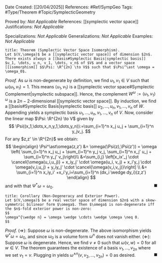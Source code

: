 <div class="topSpace"></div>

Date Created: [[20/04/2025]]
References: #Ref/SympGeo 
Tags: #Type/Theorem #Topic/SymplecticGeometry 

Proved by: <i>Not Applicable</i>
References: [[symplectic vector space]]
Justifications: <i>Not Applicable</i>

Specializations: <i>Not Applicable</i>
Generalizations: <i>Not Applicable</i>
Examples: <i>Not Applicable</i>

``` ad-Theorem
title: Theorem (Symplectic Vector Space Isomorphism).
Let $(V,\omega)$ be a [[symplectic vector space]] of dimension $2n$. There exists always a [[basis#Symplectic Basis|symplectic basis]] $u_1, \dots, u_n, v_1, \dots, v_n$ of $V$ and a vector space [[isomorphism]] $$\Psi: \R^{2n} \to V$$ such that $\Psi^\ast \omega = \omega_0$.

```
*Proof.*
As $\omega$ is non-degenerate by definition, we find $u_1,v_1 \in V$ such that $\omega(u_1,v_1)=1$. This means $\langle u_1, v_1 \rangle$ is a [[symplectic vector space#Symplectic Complement|symplectic subspace]]. Hence, the complement $W^\omega := \langle u_1, v_1 \rangle^\omega$ is a $2n-2$-dimensional [[symplectic vector space]]. By induction, we find a [[basis#Symplectic Basis|symplectic basis]] $u_2, \dots, u_n,v_1, \dots, v_n$ of $W$. Appending yields a symplectic basis $u_1, \dots, u_n,v_1, \dots, v_n$ of $V$. Now, consider the linear map $\Psi: \R^{2n} \to V$ given by
$$
\Psi((x_1,\dots,x_n,y_1,\dots,y_n)):=\sum_{i=1}^n x_j u_j + \sum_{i=1}^n y_jv_j.
$$
For any $z,z' \in \R^{2n}$ we obtain:
$$
\begin{align}
\Psi^\ast\omega(z,z') &= \omega(\Psi(z),\Psi(z')) = \omega \left( \sum_{i=1}^n x_j u_j + \sum_{i=1}^n y_j v_j, \sum_{i=1}^n x_j' u_j + \sum_{i=1}^n y_j' v_j\right)\\
&=\sum_{i,j} \left[x_ix'_j \cdot \cancel{\omega(u_i,u_j)} + x_iy_j' \cdot \omega(u_i, v_j) + x_i'y_j \cdot \omega(v_i,u_j) + y_iy_j' \cdot \cancel{\omega(v_i,v_j)}\right]  \\
&= \sum_{i=1}^n x_iy_i' +x_i'y_i=\sum_{i=1}^n (dx_i \wedge dy_i)(z,z')
\end{align}
$$
and with that $\Psi^\ast \omega = \omega_0$.
<span style="float:right;">$\blacksquare$</span>

``` ad-Proposition
title: Corollary (Non-Degeneracy and Exterior Power).
Let $(V,\omega)$ be a real vector space of dimension $2n$ with a skew-symmetric bilinear form $\omega$. Then $\omega$ is non-degenerate iff the $n$-fold exterior power is non-zero:
$$
\omega^{\wedge n} = \omega \wedge \cdots \wedge \omega \neq 0.
$$
```
*Proof.*
$(\Rightarrow):$ Suppose $\omega$ is non-degenerate. The above isomorphism yields $\Psi^\ast \omega = \omega_0$, and since $\omega_0$ is a volume form $\omega^n$ does not vanish either.
$(\Leftarrow):$ Suppose $\omega$ is degenerate. Hence, we find $v \neq 0$ such that $\omega (v,w)=0$ for all $w \in V$. The theorem guarantees the existence of a basis $v_1, \dots, v_{2n}$ where we set $v_1=v$. Plugging in yields $\omega^{\wedge n}(v, v_2, \dots, v_{2n})=0$ as desired.
<span style="float:right;">$\blacksquare$</span>